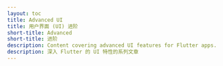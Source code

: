 ```yaml
---
layout: toc
title: Advanced UI
title: 用户界面 (UI) 进阶
short-title: Advanced
short-title: 进阶
description: Content covering advanced UI features for Flutter apps.
description: 深入 Flutter 的 UI 特性的系列文章
---
```

